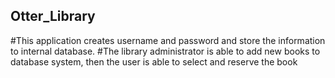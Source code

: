 ## Otter_Library
#This application creates username and password and store the information to internal database.
#The library administrator is able to add new books to database system, then the user is able to select and reserve the book
